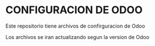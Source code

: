 CONFIGURACION DE ODOO
=====================

Este repositorio tiene archivos de confirguracion de Odoo

Los archivos se iran actualizando segun la version de Odoo
